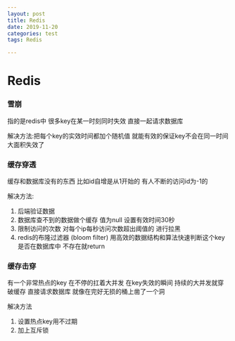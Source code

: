 ```yaml
---
layout: post
title: Redis
date: 2019-11-20
categories: test
tags: Redis

---
```


# Redis

### 雪崩

指的是redis中 很多key在某一时刻同时失效 直接一起请求数据库

解决方法:把每个key的实效时间都加个随机值 就能有效的保证key不会在同一时间 大面积失效了

### 缓存穿透

缓存和数据库没有的东西 比如id自增是从1开始的 有人不断的访问id为-1的

解决方法:

1. 后端验证数据
2. 数据库查不到的数据做个缓存 值为null 设置有效时间30秒
3. 限制访问的次数 对每个ip每秒访问次数超出阈值的 进行拉黑
4. redis的布隆过滤器 (bloom filter) 用高效的数据结构和算法快速判断这个key是否在数据库中 不存在就return

### 缓存击穿

有一个非常热点的key 在不停的扛着大并发 在key失效的瞬间 持续的大并发就穿破缓存 直接请求数据库 就像在完好无损的桶上凿了一个洞

解决方法

1. 设置热点key用不过期
2. 加上互斥锁